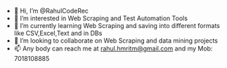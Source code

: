 - 👋 Hi, I’m @RahulCodeRec
- 👀 I’m interested in Web Scraping and Test Automation Tools
- 🌱 I’m currently learning Web Scraping and saving into different formats like CSV,Excel,Text and in DBs
- 💞️ I’m looking to collaborate on Web Scraping and data mining projects
- 📫 Any body can reach me at rahul.hmritm@gmail.com and my Mob: 7018108885

<!---
RahulCodeRec/RahulCodeRec is a ✨ special ✨ repository because its `README.md` (this file) appears on your GitHub profile.
You can click the Preview link to take a look at your changes.
--->
